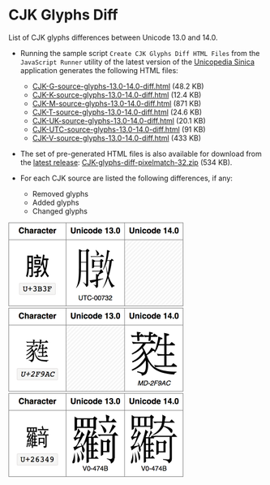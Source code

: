 # CJK Glyphs Diff

List of CJK glyphs differences between Unicode 13.0 and 14.0.

- Running the sample script `Create CJK Glyphs Diff HTML Files` from the `JavaScript Runner` utility of the latest version of the [Unicopedia Sinica](https://github.com/tonton-pixel/unicopedia-sinica) application generates the following HTML files:

    - [CJK-G-source-glyphs-13.0-14.0-diff.html](CJK-G-source-glyphs-13.0-14.0-diff.html) (48.2 KB)
    - [CJK-K-source-glyphs-13.0-14.0-diff.html](CJK-K-source-glyphs-13.0-14.0-diff.html) (12.4 KB)
    - [CJK-M-source-glyphs-13.0-14.0-diff.html](CJK-M-source-glyphs-13.0-14.0-diff.html) (871 KB)
    - [CJK-T-source-glyphs-13.0-14.0-diff.html](CJK-T-source-glyphs-13.0-14.0-diff.html) (24.6 KB)
    - [CJK-UK-source-glyphs-13.0-14.0-diff.html](CJK-UK-source-glyphs-13.0-14.0-diff.html) (20.1 KB)
    - [CJK-UTC-source-glyphs-13.0-14.0-diff.html](CJK-UTC-source-glyphs-13.0-14.0-diff.html) (91 KB)
    - [CJK-V-source-glyphs-13.0-14.0-diff.html](CJK-V-source-glyphs-13.0-14.0-diff.html) (433 KB)

- The set of pre-generated HTML files is also available for download from the [latest release](https://github.com/tonton-pixel/cjk-glyphs-diff/releases/latest): [CJK-glyphs-diff-pixelmatch-32.zip](https://github.com/tonton-pixel/cjk-glyphs-diff/releases/download/v3.1.0/CJK-glyphs-diff-pixelmatch-32.zip) (534 KB).

- For each CJK source are listed the following differences, if any:

    - Removed glyphs
    - Added glyphs
    - Changed glyphs

<img width="345" src="removed-example.png">

<img width="345" src="added-example.png">

<img width="345" src="changed-example.png">

